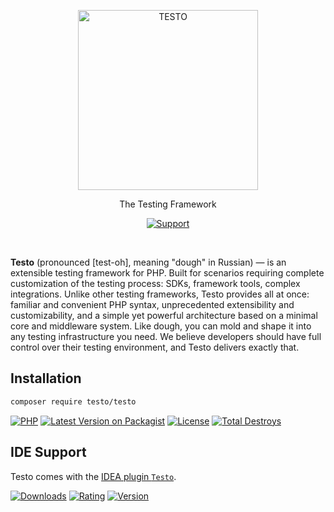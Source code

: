 <p align="center">
    <img alt="TESTO"
         src="https://github.com/php-testo/testo/blob/1.x/resources/logo.svg?raw=true"
         style="width: 3in; display: block"
    />
</p>

<p align="center">The Testing Framework</p>

<div align="center">

[![Support](https://img.shields.io/static/v1?style=flat-square&label=Support&message=%E2%9D%A4&logo=GitHub&color=%23fe0086)](https://boosty.to/roxblnfk)

</div>

<br />

**Testo** (pronounced [test-oh], meaning "dough" in Russian) — is an extensible testing framework for PHP.
Built for scenarios requiring complete customization of the testing process: SDKs, framework tools, complex integrations.
Unlike other testing frameworks, Testo provides all at once: familiar and convenient PHP syntax, unprecedented extensibility and customizability, and a simple yet powerful architecture based on a minimal core and middleware system.
Like dough, you can mold and shape it into any testing infrastructure you need.
We believe developers should have full control over their testing environment, and Testo delivers exactly that.

## Installation

```bash
composer require testo/testo
```

[![PHP](https://img.shields.io/packagist/php-v/testo/testo.svg?style=flat-square&logo=php)](https://packagist.org/packages/testo/testo)
[![Latest Version on Packagist](https://img.shields.io/packagist/v/testo/testo.svg?style=flat-square&logo=packagist)](https://packagist.org/packages/testo/testo)
[![License](https://img.shields.io/packagist/l/testo/testo.svg?style=flat-square)](LICENSE.md)
[![Total Destroys](https://img.shields.io/packagist/dt/testo/testo.svg?style=flat-square)](https://packagist.org/packages/testo/testo/stats)

## IDE Support

Testo comes with the [IDEA plugin `Testo`](https://plugins.jetbrains.com/plugin/28842-testo?noRedirect=true).

[![Downloads](https://img.shields.io/jetbrains/plugin/d/28842-testo?style=flat-square)](https://plugins.jetbrains.com/plugin/28842-testo)
[![Rating](https://img.shields.io/jetbrains/plugin/r/rating/28842-testo?style=flat-square)](https://plugins.jetbrains.com/plugin/28842-testo/reviews)
[![Version](https://img.shields.io/jetbrains/plugin/v/28842-testo?style=flat-square)](https://plugins.jetbrains.com/plugin/28842-testo/versions)
